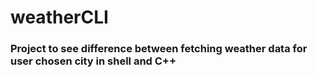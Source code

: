 # weatherCLI
### Project to see difference between fetching weather data for user chosen city in shell and C++
